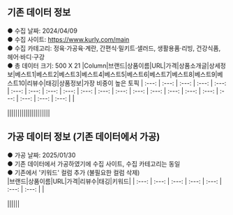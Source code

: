 ## 기존 데이터 정보
● 수집 날짜: 2024/04/09<br>
● 수집 사이트: https://www.kurly.com/main<br>
● 수집 카테고리: 정육·가공육·계란, 간편식·밀키트·샐러드, 생활용품·리빙, 건강식품, 헤어·바디·구강<br>
● 총 데이터 크기: 500 X 21
|Column|브랜드|상품이름|URL|가격|상품소개글|상세정보|베스트1|베스트2|베스트3|베스트4|베스트5|베스트6|베스트7|베스트8|베스트9|베스트10|리뷰수|태깅|상품정보|가장 비중이 높은 토픽
| :---: | :---: | :---: | :---: | :---: | :---: | :---: | :---: | :---: | :---: | :---: | :---: | :---: | :---: | :---: | :---: | :---: | :---: | :---: | :---: | :---: |
|<br><br>|||||||||||||||||||||


## 가공 데이터 정보 (기존 데이터에서 가공) 
● 가공 날짜: 2025/01/30<br>
● 기존 데이터에서 가공하였기에 수집 사이트, 수집 카테고리는 동일<br>
● 기존에서 '키워드' 컬럼 추가 (불필요한 컬럼 삭제)<br>
|브랜드|상품이름|URL|가격|리뷰수|태깅|키워드|
| :---: | :---: | :---: | :---: | :---: | :---: | :---: |
|<br><br>||||||
